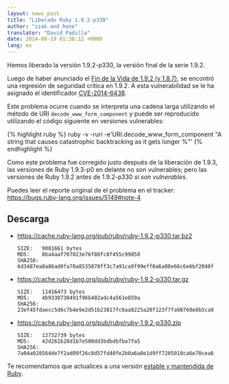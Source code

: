 ```yaml
---
layout: news_post
title: "Liberado Ruby 1.9.2-p330"
author: "zzak and hone"
translator: "David Padilla"
date: 2014-08-19 01:38:12 +0000
lang: es
---
```


Hemos liberado la versión 1.9.2-p330, la versión final de la serie 1.9.2.

Luego de haber anunciado el
[Fin de la Vida de 1.9.2 (y 1.8.7)](https://www.ruby-lang.org/es/news/2014/07/01/eol-for-1-8-7-and-1-9-2/),
se encontró una regresión de seguridad crítica en 1.9.2. A esta vulnerabilidad
se le ha asignado el identificador [CVE-2014-6438].


Este problema ocurre cuando se interpreta una cadena larga utilizando el método
de URI `decode_www_form_component` y puede ser reproducido utilizando el código
siguiente en versiones vulnerables:

{% highlight ruby %}
ruby -v -ruri -e'URI.decode_www_form_component "A string that causes catastrophic backtracking as it gets longer %"'
{% endhighlight %}

Como este problema fue corregido justo después de la liberación de 1.9.3,
las versiones de Ruby 1.9.3-p0 en delante no son vulnerables;
pero las versiones de Ruby 1.9.2 antes de 1.9.2-p330 _si son vulnerables_.

Puedes leer el reporte original de el problema en el tracker:
<https://bugs.ruby-lang.org/issues/5149#note-4>

## Descarga

* <https://cache.ruby-lang.org/pub/ruby/ruby-1.9.2-p330.tar.bz2>

      SIZE:   9081661 bytes
      MD5:    8ba4aaf707023e76f80fc8f455c99858
      SHA256: 6d3487ea8a86ad0fa78a8535078ff3c7a91ca9f99eff0a6a08e66c6e6bf2040f

* <https://cache.ruby-lang.org/pub/ruby/ruby-1.9.2-p330.tar.gz>

      SIZE:   11416473 bytes
      MD5:    4b9330730491f96b402adc4a561e859a
      SHA256: 23ef45fdaecc5d6c7b4e9e2d51b23817fc6aa8225a20f123f7fa98760e8b5ca9

* <https://cache.ruby-lang.org/pub/ruby/ruby-1.9.2-p330.zip>

      SIZE:   12732739 bytes
      MD5:    42d261b28d1b7e500dd3bdbdbfba7fa5
      SHA256: 7a04a028564de7f2ad09f26c8d57fd40fe2b0a6a0e1d9ff7205010ca6e70cea6

Te recomendamos que actualices a una versión
[estable y mantendida de Ruby](https://www.ruby-lang.org/es/downloads/).

[CVE-2014-6438]: https://www.cve.org/CVERecord?id=CVE-2014-6438

